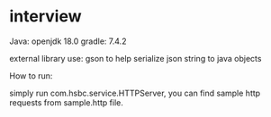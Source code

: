 # interview

Java: openjdk 18.0
gradle: 7.4.2

external library use:
gson to help serialize json string to java objects

How to run:

simply run com.hsbc.service.HTTPServer, you can find sample http requests from sample.http file.
